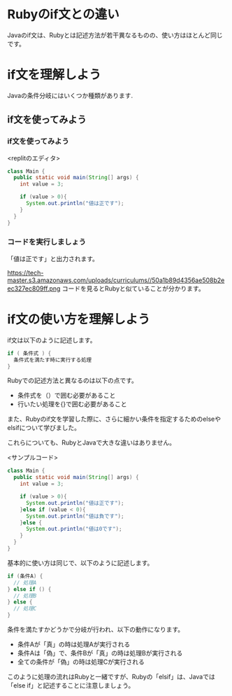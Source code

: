 # Rubyのif文との違い

Javaのif文は、Rubyとは記述方法が若干異なるものの、使い方はほとんど同じです。

# if文を理解しよう

Javaの条件分岐にはいくつか種類があります.

## if文を使ってみよう

###  if文を使ってみよう

<replitのエディタ>
```java
class Main {
  public static void main(String[] args) {
    int value = 3;

    if (value > 0){
      System.out.println("値は正です"); 
    }
  }
}
```

###  コードを実行しましょう

「値は正です」と出力されます。

https://tech-master.s3.amazonaws.com/uploads/curriculums//50a1b89d4356ae508b2eec327ec809ff.png
コードを見るとRubyと似ていることが分かります。


# if文の使い方を理解しよう

if文は以下のように記述します。

```java
if ( 条件式 ) {
  条件式を満たす時に実行する処理
}
```

Rubyでの記述方法と異なるのは以下の点です。

- 条件式を（）で囲む必要があること
- 行いたい処理を{}で囲む必要があること

また、Rubyのif文を学習した際に、さらに細かい条件を指定するためのelseやelsifについて学びました。

これらについても、RubyとJavaで大きな違いはありません。

<サンプルコード>
```java
class Main {
  public static void main(String[] args) {
    int value = 3;

    if (value > 0){
      System.out.println("値は正です"); 
    }else if (value < 0){
      System.out.println("値は負です"); 
    }else {
      System.out.println("値は0です"); 
    }
  }
}
```

基本的に使い方は同じで、以下のように記述します。

```java
if (条件A) { 
  // 処理A
} else if () {
  // 処理B
} else {
  // 処理C
}
```

条件を満たすかどうかで分岐が行われ、以下の動作になります。

- 条件Aが「真」の時は処理Aが実行される
- 条件Aは「偽」で、条件Bが「真」の時は処理Bが実行される
- 全ての条件が「偽」の時は処理Cが実行される

このように処理の流れはRubyと一緒ですが、Rubyの「elsif」は、Javaでは「else if」と記述することに注意しましょう。





